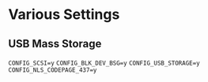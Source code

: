 # Various Settings

## USB Mass Storage
```CONFIG_SCSI=y```
```CONFIG_BLK_DEV_BSG=y```
```CONFIG_USB_STORAGE=y```
```CONFIG_NLS_CODEPAGE_437=y```
